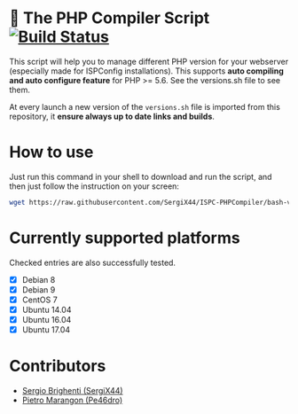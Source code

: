 # 🚀 The PHP Compiler Script [![Build Status](https://travis-ci.org/SergiX44/ISPC-PHPCompiler.svg?branch=bash-version)](https://travis-ci.org/SergiX44/ISPC-PHPCompiler)

This script will help you to manage different PHP version for your webserver (especially made for ISPConfig installations). 
This supports **auto compiling and auto configure feature** for PHP >= 5.6. See the versions.sh file to see them.

At every launch a new version of the `versions.sh` file is imported from this repository, it **ensure always up to date links and builds**.

# How to use
Just run this command in your shell to download and run the script, and then just follow the instruction on your screen:
```bash
wget https://raw.githubusercontent.com/SergiX44/ISPC-PHPCompiler/bash-version/php-compiler.sh; bash php-compiler.sh
```
# Currently supported platforms
Checked entries are also successfully tested.
- [x] Debian 8
- [x] Debian 9
- [x] CentOS 7
- [x] Ubuntu 14.04
- [x] Ubuntu 16.04
- [x] Ubuntu 17.04

# Contributors
- [Sergio Brighenti (SergiX44)](https://github.com/SergiX44)
- [Pietro Marangon (Pe46dro)](https://github.com/Pe46dro)

